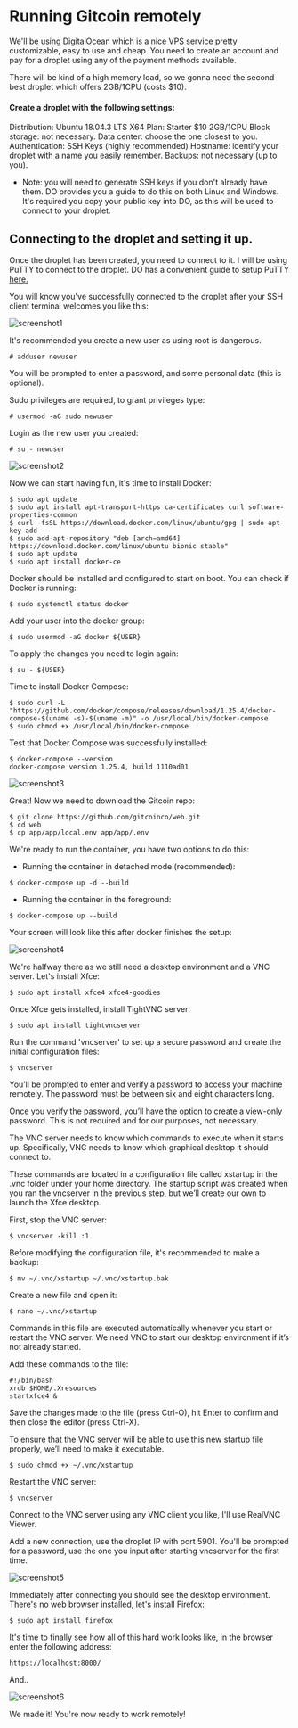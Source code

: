 # Running Gitcoin remotely

We'll be using DigitalOcean which is a nice VPS service pretty customizable, easy to use and cheap. You need to create an account and pay for a droplet using any of the payment methods available.

There will be kind of a high memory load, so we gonna need the second best droplet which offers 2GB/1CPU (costs $10).

#### Create a droplet with the following settings:

Distribution: Ubuntu 18.04.3 LTS X64
Plan: Starter $10 2GB/1CPU
Block storage: not necessary.
Data center: choose the one closest to you.
Authentication: SSH Keys (highly recommended)
Hostname: identify your droplet with a name you easily remember.
Backups: not necessary (up to you).

* Note: you will need to generate SSH keys if you don't already have them. DO provides you a guide to do this on both Linux and Windows. It's required you copy your public key into DO, as this will be used to connect to your droplet.

## Connecting to the droplet and setting it up.

Once the droplet has been created, you need to connect to it.  I will be using PuTTY to connect to the droplet. DO has a convenient guide to setup PuTTY [here.](https://www.digitalocean.com/docs/droplets/how-to/connect-with-ssh/)

You will know you've successfully connected to the droplet after your SSH client terminal welcomes you like this:

![screenshot1](https://github.com/gitcoinco/web/raw/master/docs/imgs/rr1.png)

It's recommended you create a new user as using root is dangerous.

```shell
# adduser newuser
```

You will be prompted to enter a password, and some personal data (this is optional).

Sudo privileges are required, to grant privileges type:

```shell
# usermod -aG sudo newuser
```

Login as the new user you created:

```shell
# su - newuser
```

![screenshot2](https://github.com/gitcoinco/web/raw/master/docs/imgs/rr2.png)

Now we can start having fun, it's time to install Docker:

```shell
$ sudo apt update
$ sudo apt install apt-transport-https ca-certificates curl software-properties-common
$ curl -fsSL https://download.docker.com/linux/ubuntu/gpg | sudo apt-key add -
$ sudo add-apt-repository "deb [arch=amd64] https://download.docker.com/linux/ubuntu bionic stable"
$ sudo apt update
$ sudo apt install docker-ce
```

Docker should be installed and configured to start on boot. You can check if Docker is running:

```shell
$ sudo systemctl status docker
```

Add your user into the docker group:

```shell
$ sudo usermod -aG docker ${USER}
```

To apply the changes you need to login again:

```shell
$ su - ${USER}
```

Time to install Docker Compose:

```shell
$ sudo curl -L "https://github.com/docker/compose/releases/download/1.25.4/docker-compose-$(uname -s)-$(uname -m)" -o /usr/local/bin/docker-compose
$ sudo chmod +x /usr/local/bin/docker-compose
```

Test that Docker Compose was successfully installed:

```shell
$ docker-compose --version
docker-compose version 1.25.4, build 1110ad01
```

![screenshot3](https://github.com/gitcoinco/web/raw/master/docs/imgs/rr3.png)

Great! Now we need to download the Gitcoin repo:

```shell
$ git clone https://github.com/gitcoinco/web.git
$ cd web
$ cp app/app/local.env app/app/.env
```

We're ready to run the container, you have two options to do this:

- Running the container in detached mode (recommended):

```shell
$ docker-compose up -d --build
```

- Running the container in the foreground:

```shell
$ docker-compose up --build
```

Your screen will look like this after docker finishes the setup:

![screenshot4](https://github.com/gitcoinco/web/raw/master/docs/imgs/rr4.png)

We're halfway there as we still need a desktop environment and a VNC server. Let's install Xfce:

```shell
$ sudo apt install xfce4 xfce4-goodies
```

Once Xfce gets installed, install TightVNC server:

```shell
$ sudo apt install tightvncserver
```

Run the command 'vncserver' to set up a secure password and create the initial configuration files:

```shell
$ vncserver
```

You’ll be prompted to enter and verify a password to access your machine remotely. The password must be between six and eight characters long. 

Once you verify the password, you’ll have the option to create a view-only password. This is not required and for our purposes, not necessary.

The VNC server needs to know which commands to execute when it starts up. Specifically, VNC needs to know which graphical desktop it should connect to.

These commands are located in a configuration file called xstartup in the .vnc folder under your home directory. The startup script was created when you ran the vncserver in the previous step, but we’ll create our own to launch the Xfce desktop.

First, stop the VNC server:

```shell
$ vncserver -kill :1
```

Before modifying the configuration file, it's recommended to make a backup:

```shell
$ mv ~/.vnc/xstartup ~/.vnc/xstartup.bak
```

Create a new file and open it:

```shell
$ nano ~/.vnc/xstartup
```

Commands in this file are executed automatically whenever you start or restart the VNC server. We need VNC to start our desktop environment if it’s not already started.

Add these commands to the file:

```shell
#!/bin/bash
xrdb $HOME/.Xresources
startxfce4 &
```

Save the changes made to the file (press Ctrl-O), hit Enter to confirm and then close the editor (press Ctrl-X).

To ensure that the VNC server will be able to use this new startup file properly, we’ll need to make it executable.

```shell
$ sudo chmod +x ~/.vnc/xstartup
```

Restart the VNC server:

```shell
$ vncserver
```

Connect to the VNC server using any VNC client you like, I'll use RealVNC Viewer.

Add a new connection, use the droplet IP with port 5901. You'll be prompted for a password, use the one you input after starting vncserver for the first time.

![screenshot5](https://github.com/gitcoinco/web/raw/master/docs/imgs/rr5.png)

Immediately after connecting you should see the desktop environment. There's no web browser installed, let's install Firefox:

```shell
$ sudo apt install firefox
```

It's time to finally see how all of this hard work looks like, in the browser enter the following address:

```shell
https://localhost:8000/
```

And..

![screenshot6](https://github.com/gitcoinco/web/raw/master/docs/imgs/rr6.png)

We made it! You're now ready to work remotely!

